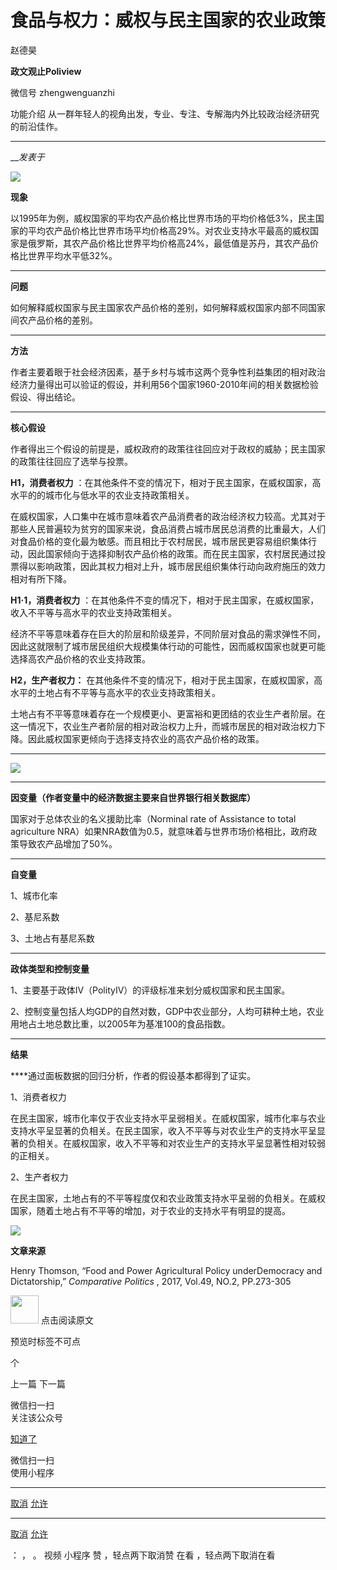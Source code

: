 

#  食品与权力：威权与民主国家的农业政策

赵德昊  

**政文观止Poliview** 

微信号 zhengwenguanzhi

功能介绍 从一群年轻人的视角出发，专业、专注、专解海内外比较政治经济研究的前沿佳作。

____

___发表于_


![](/images/681/2.gif)  

**现象**

以1995年为例，威权国家的平均农产品价格比世界市场的平均价格低3%，民主国家的平均农产品价格比世界市场平均价格高29%。对农业支持水平最高的威权国家是俄罗斯，其农产品价格比世界平均价格高24%，最低值是苏丹，其农产品价格比世界平均水平低32%。

 ****

**问题**

如何解释威权国家与民主国家农产品价格的差别，如何解释威权国家内部不同国家间农产品价格的差别。

 ****

**方法**

作者主要着眼于社会经济因素，基于乡村与城市这两个竞争性利益集团的相对政治经济力量得出可以验证的假设，并利用56个国家1960-2010年间的相关数据检验假设、得出结论。

 ****

**核心假设**

作者得出三个假设的前提是，威权政府的政策往往回应对于政权的威胁；民主国家的政策往往回应了选举与投票。

**H1，消费者权力** ：在其他条件不变的情况下，相对于民主国家，在威权国家，高水平的的城市化与低水平的农业支持政策相关。

在威权国家，人口集中在城市意味着农产品消费者的政治经济权力较高。尤其对于那些人民普遍较为贫穷的国家来说，食品消费占城市居民总消费的比重最大，人们对食品价格的变化最为敏感。而且相比于农村居民，城市居民更容易组织集体行动，因此国家倾向于选择抑制农产品价格的政策。而在民主国家，农村居民通过投票得以影响政策，因此其权力相对上升，城市居民组织集体行动向政府施压的效力相对有所下降。

**H1·1，消费者权力** ：在其他条件不变的情况下，相对于民主国家，在威权国家，收入不平等与高水平的农业支持政策相关。

经济不平等意味着存在巨大的阶层和阶级差异，不同阶层对食品的需求弹性不同，因此这就限制了城市居民组织大规模集体行动的可能性，因而威权国家也就更可能选择高农产品价格的农业支持政策。

**H2，生产者权力：** 在其他条件不变的情况下，相对于民主国家，在威权国家，高水平的土地占有不平等与高水平的农业支持政策相关。

土地占有不平等意味着存在一个规模更小、更富裕和更团结的农业生产者阶层。在这一情况下，农业生产者阶层的相对政治权力上升，而城市居民的相对政治权力下降。因此威权国家更倾向于选择支持农业的高农产品价格的政策。

 ****

![](/images/681/3.jpeg)

****  

**因变量（作者变量中的经济数据主要来自世界银行相关数据库）**

国家对于总体农业的名义援助比率（Norminal rate of Assistance to total agriculture
NRA）如果NRA数值为0.5，就意味着与世界市场价格相比，政府政策导致农产品增加了50%。

 ****

**自变量**

1、城市化率

2、基尼系数

3、土地占有基尼系数

 ****

**政体类型和控制变量**

1、主要基于政体Ⅳ（PolityⅣ）的评级标准来划分威权国家和民主国家。

2、控制变量包括人均GDP的自然对数，GDP中农业部分，人均可耕种土地，农业用地占土地总数比重，以2005年为基准100的食品指数。

 ****

**结果**

 ****通过面板数据的回归分析，作者的假设基本都得到了证实。

1、消费者权力

在民主国家，城市化率仅于农业支持水平呈弱相关。在威权国家，城市化率与农业支持水平呈显著的负相关。在民主国家，收入不平等与对农业生产的支持水平呈显著的负相关。在威权国家，收入不平等和对农业生产的支持水平呈显著性相对较弱的正相关。

2、生产者权力

在民主国家，土地占有的不平等程度仅和农业政策支持水平呈弱的负相关。在威权国家，随着土地占有不平等的增加，对于农业的支持水平有明显的提高。

<img src='/images/681/4.gif' width='auto' />

**文章来源**

Henry Thomson, “Food and Power Agricultural Policy underDemocracy and
Dictatorship,” _Comparative Politics_ , 2017, Vol.49, NO.2, PP.273-305

<img src='/images/681/5.gif' width='45px' height='' /> 点击阅读原文  

预览时标签不可点



个

上一篇 下一篇



微信扫一扫  
关注该公众号

[知道了](javascript:;)

 微信扫一扫  
使用小程序

****

[取消](javascript:void\(0\);) [允许](javascript:void\(0\);)

****

[取消](javascript:void\(0\);) [允许](javascript:void\(0\);)

： ， 。 视频 小程序 赞 ，轻点两下取消赞 在看 ，轻点两下取消在看

